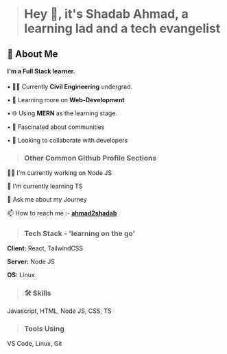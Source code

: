 > # Hey 👋, it's Shadab Ahmad, a learning lad and a tech evangelist

## 🚀 About Me

#### I'm a **Full Stack** learner.

• 👨‍💻 Currently **Civil Engineering** undergrad.

• 🌱 Learning more on **Web-Development**

• 🌐 Using **MERN** as the learning stage.

• 👥 Fascinated about communities

• 🤝 Looking to collaborate with developers

> ### Other Common Github Profile Sections

👩‍💻 I'm currently working on Node JS

🧠 I'm currently learning TS

💬 Ask me about my Journey

📫 How to reach me :- **[ahmad2shadab](https://github.com/ahmad2shadab)**

> ### Tech Stack - 'learning on the go'

**Client:** React, TailwindCSS

**Server:** Node JS

**OS:** Linux

> ### 🛠 Skills

Javascript, HTML, Node JS, CSS, TS

> ### Tools Using

VS Code, Linux, Git
